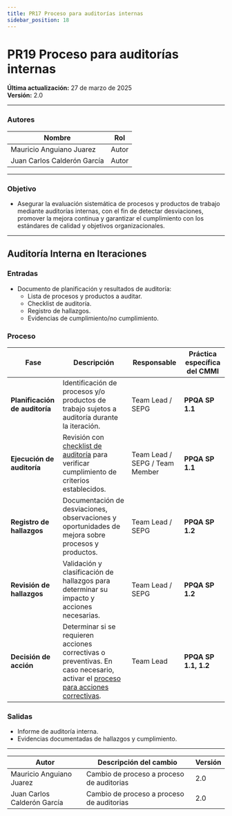 ```yaml
---
title: PR17 Proceso para auditorías internas
sidebar_position: 18
---
```


# PR19 Proceso para auditorías internas

**Última actualización:** 27 de marzo de 2025  
**Versión:** 2.0

---

### Autores

| Nombre                      | Rol   |
| --------------------------- | ----- |
| Mauricio Anguiano Juarez    | Autor |
| Juan Carlos Calderón García | Autor |

---

### Objetivo

- Asegurar la evaluación sistemática de procesos y productos de trabajo mediante auditorías internas, con el fin de detectar desviaciones, promover la mejora continua y garantizar el cumplimiento con los estándares de calidad y objetivos organizacionales.

---

## **Auditoría Interna en Iteraciones**

### **Entradas**
- Documento de planificación y resultados de auditoría:  
    - Lista de procesos y productos a auditar.  
    - Checklist de auditoría.  
    - Registro de hallazgos.  
    - Evidencias de cumplimiento/no cumplimiento.

### Proceso

| Fase | Descripción | Responsable | Práctica específica del CMMI |
|------|-------------|-------------|------------------------------|
| **Planificación de auditoría** | Identificación de procesos y/o productos de trabajo sujetos a auditoría durante la iteración. | Team Lead / SEPG | **PPQA SP 1.1** |
| **Ejecución de auditoría** | Revisión con [checklist de auditoría](/docs/recursos/CL2-Checklist-Auditoria) para verificar cumplimiento de criterios establecidos. | Team Lead / SEPG / Team Member | **PPQA SP 1.1** |
| **Registro de hallazgos** | Documentación de desviaciones, observaciones y oportunidades de mejora sobre procesos y productos. | Team Lead / SEPG | **PPQA SP 1.2** |
| **Revisión de hallazgos** | Validación y clasificación de hallazgos para determinar su impacto y acciones necesarias. | Team Lead / SEPG | **PPQA SP 1.2** |
| **Decisión de acción** | Determinar si se requieren acciones correctivas o preventivas. En caso necesario, activar el [proceso para acciones correctivas](/docs/procesos/PR18-proceso-acciones-correctivas). | Team Lead | **PPQA SP 1.1, 1.2** |

### Salidas
- Informe de auditoría interna.
- Evidencias documentadas de hallazgos y cumplimiento.

---

| Autor | Descripción del cambio | Versión |
|---------|-------------------------|---------|
|Mauricio Anguiano Juarez| Cambio de proceso a proceso de auditorias | 2.0 |
|Juan Carlos Calderón García | Cambio de proceso a proceso de auditorias | 2.0 |